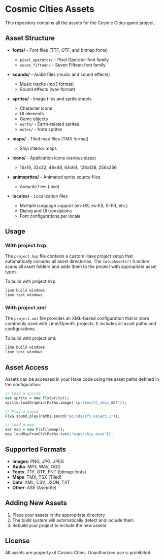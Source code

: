 # Cosmic Cities Assets

This repository contains all the assets for the Cosmic Cities game project.

## Asset Structure

- **fonts/** - Font files (TTF, OTF, and bitmap fonts)
  - `pixel_operator/` - Pixel Operator font family
  - `seven_fifteen/` - Seven Fifteen font family
  
- **sounds/** - Audio files (music and sound effects)
  - Music tracks (mp3 format)
  - Sound effects (wav format)
  
- **sprites/** - Image files and sprite sheets
  - Character icons
  - UI elements
  - Game objects
  - `earth/` - Earth-related sprites
  - `notes/` - Note sprites
  
- **maps/** - Tiled map files (TMX format)
  - Ship interior maps
  
- **icons/** - Application icons (various sizes)
  - 16x16, 32x32, 48x48, 64x64, 128x128, 256x256
  
- **animsprites/** - Animated sprite source files
  - Aseprite files (.ase)
  
- **locales/** - Localization files
  - Multiple language support (en-US, es-ES, fr-FR, etc.)
  - Dialog and UI translations
  - Font configurations per locale

## Usage

### With project.hxp

The `project.hxp` file contains a custom Haxe project setup that automatically includes all asset directories. The `setupAssets()` function scans all asset folders and adds them to the project with appropriate asset types.

To build with project.hxp:
```bash
lime build windows
lime test windows
```

### With project.xml

The `project.xml` file provides an XML-based configuration that is more commonly used with Lime/OpenFL projects. It includes all asset paths and configurations.

To build with project.xml:
```bash
lime build windows
lime test windows
```

## Asset Access

Assets can be accessed in your Haxe code using the asset paths defined in the configuration:

```haxe
// Load a sprite
var sprite = new FlxSprite();
sprite.loadGraphic(Paths.image("sprites/CC_ship_001"));

// Play a sound
FlxG.sound.play(Paths.sound("sounds/sfx.select.1"));

// Load a map
var map = new FlxTilemap();
map.loadMapFromCSV(Paths.text("maps/ship-main"));
```

## Supported Formats

- **Images**: PNG, JPG, JPEG
- **Audio**: MP3, WAV, OGG
- **Fonts**: TTF, OTF, FNT (bitmap fonts)
- **Maps**: TMX, TSX (Tiled)
- **Data**: XML, CSV, JSON, TXT
- **Other**: ASE (Aseprite)

## Adding New Assets

1. Place your assets in the appropriate directory
2. The build system will automatically detect and include them
3. Rebuild your project to include the new assets

## License

All assets are property of Cosmic Cities. Unauthorized use is prohibited.
